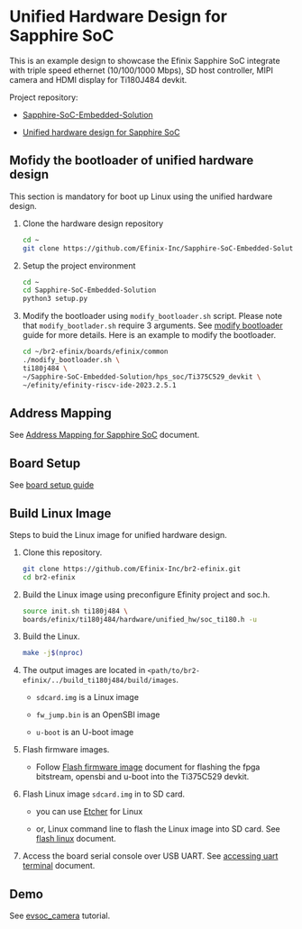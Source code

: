 # Unified Hardware Design for Sapphire SoC

This is an example design to showcase the Efinix Sapphire SoC integrate with triple speed ethernet (10/100/1000 Mbps), SD host controller, MIPI camera and HDMI display for Ti180J484 devkit.

Project repository:

- [Sapphire-SoC-Embedded-Solution](https://github.com/Efinix-Inc/Sapphire-SoC-Embedded-Solution)

- [Unified hardware design for Sapphire SoC](https://github.com/Efinix-Inc/Sapphire-SoC-Embedded-Solution/tree/main/sapphire_soc/Ti180J484_devkit)

## Mofidy the bootloader of unified hardware design

This section is mandatory for boot up Linux using the unified hardware design.

1. Clone the hardware design repository
   
   ```bash
   cd ~
   git clone https://github.com/Efinix-Inc/Sapphire-SoC-Embedded-Solution.git
   ```

2. Setup the project environment
   
   ```bash
   cd ~
   cd Sapphire-SoC-Embedded-Solution
   python3 setup.py
   ```

3. Modify the bootloader using `modify_bootloader.sh` script. Please note that `modify_bootlader.sh` require 3 arguments. See [modify bootloader](docs/modify_fpga_bootloader.md) guide for more details. Here is an example to modify the bootloader.
   
   ```bash
   cd ~/br2-efinix/boards/efinix/common
   ./modify_bootloader.sh \
   ti180j484 \
   ~/Sapphire-SoC-Embedded-Solution/hps_soc/Ti375C529_devkit \
   ~/efinity/efinity-riscv-ide-2023.2.5.1
   ```

## Address Mapping

See [Address Mapping for Sapphire SoC](https://github.com/Efinix-Inc/Sapphire-SoC-Embedded-Solution/blob/main/docs/soc/addr_mapping_soc.md#address-mapping-for-soft-sapphire-soc) document.

## Board Setup

See [board setup guide](https://github.com/Efinix-Inc/Sapphire-SoC-Embedded-Solution/blob/main/docs/hardware/setup_devkit_Ti180J484.md)

## Build Linux Image

Steps to buid the Linux image for unified hardware design.

1. Clone this repository.
   
   ```bash
   git clone https://github.com/Efinix-Inc/br2-efinix.git
   cd br2-efinix
   ```

2. Build the Linux image using preconfigure Efinity project and soc.h.
   
   ```bash
   source init.sh ti180j484 \
   boards/efinix/ti180j484/hardware/unified_hw/soc_ti180.h -u
   ```

3. Build the Linux.
   
   ```bash
   make -j$(nproc)
   ```

4. The output images are located in `<path/to/br2-efinix/../build_ti180j484/build/images`.
   
   - `sdcard.img` is a Linux image
   
   - `fw_jump.bin` is an OpenSBI image
   
   - `u-boot` is an U-boot image

5. Flash firmware images.
   
   - Follow [Flash firmware image](docs/flash_firmware_image.md) document for flashing the fpga bitstream, opensbi and u-boot into the Ti375C529 devkit.

6. Flash Linux image `sdcard.img` in to SD card.
   
   - you can use [Etcher](https://www.balena.io/etcher/) for Linux
   
   - or, Linux command line to flash the Linux image into SD card. See [flash linux](docs/flash_linux.md) document.

7. Access the board serial console over USB UART. See [accessing uart terminal](docs/accessing_uart_terminal.md) document.

## Demo

See [evsoc_camera](../../../../../package/evsoc_camera/README.md) tutorial.
